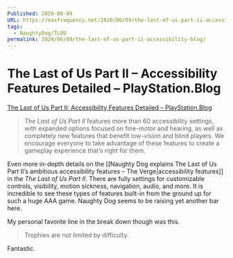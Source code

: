 ```yaml
---
Published: 2020-06-09
URL: https://maxfrequency.net/2020/06/09/the-last-of-us-part-ii-accessibility-blog/
tags:
  - NaughtyDog/TLOU
permalink: 2020/06/09/the-last-of-us-part-ii-accessibility-blog/
---
```

# The Last of Us Part II – Accessibility Features Detailed – PlayStation.Blog

[The Last of Us Part II: Accessibility Features Detailed – PlayStation.Blog](https://blog.playstation.com/2020/06/09/the-last-of-us-part-ii-accessibility-features-detailed/)

> *The Last of Us Part II* features more than 60 accessibility settings, with expanded options focused on fine-motor and hearing, as well as completely new features that benefit low-vision and blind players. We encourage everyone to take advantage of these features to create a gameplay experience that’s right for them.

Even more in-depth details on the [[Naughty Dog explains The Last of Us Part II’s ambitious accessibility features – The Verge|accessibility features]] in the *The Last of Us Part II*. There are fully settings for customizable controls, visibility, motion sickness, navigation, audio, and more. It is incredible to see these types of features built-in from the ground up for such a huge AAA game. Naughty Dog seems to be raising yet another bar here.

My personal favorite line in the break down though was this.

> Trophies are not limited by difficulty.

Fantastic.